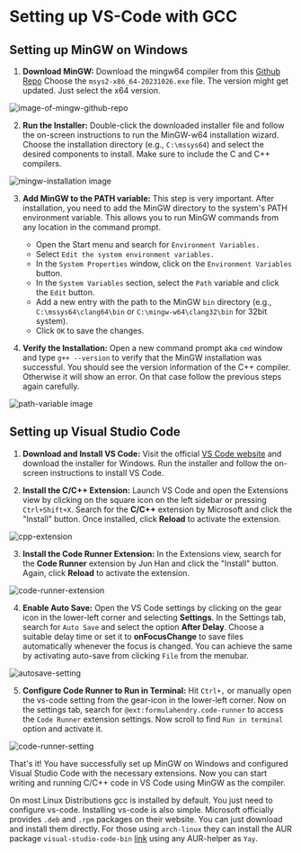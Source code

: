 # Setting up VS-Code with GCC

## Setting up MinGW on Windows

1. **Download MinGW:** Download the mingw64 compiler from this [Github Repo](https://github.com/msys2/msys2-installer/releases) Choose the `msys2-x86_64-20231026.exe` file. The version might get updated. Just select the x64 version.

![image-of-mingw-github-repo](https://github.com/rmia46/c-vscode-setup/blob/main/img/Screenshot_20240101_100522.png)

2. **Run the Installer:** Double-click the downloaded installer file and follow the on-screen instructions to run the MinGW-w64 installation wizard. Choose the installation directory (e.g., `C:\mssys64`) and select the desired components to install. Make sure to include the C and C++ compilers.

![mingw-installation image](https://github.com/rmia46/c-vscode-setup/blob/main/img/mingw.gif)

3. **Add MinGW to the PATH variable:** This step is very important. After installation, you need to add the MinGW directory to the system's PATH environment variable. This allows you to run MinGW commands from any location in the command prompt.

   - Open the Start menu and search for `Environment Variables.`
   - Select `Edit the system environment variables.`
   - In the `System Properties` window, click on the `Environment Variables` button.
   - In the `System Variables` section, select the `Path` variable and click the `Edit` button.
   - Add a new entry with the path to the MinGW `bin` directory (e.g., `C:\mssys64\clang64\bin` or `C:\mingw-w64\clang32\bin` for 32bit system).
   - Click `OK` to save the changes.

4. **Verify the Installation:** Open a new command prompt aka `cmd` window and type `g++ --version` to verify that the MinGW installation was successful. You should see the version information of the C++ compiler. Otherwise it will show an error. On that case follow the previous steps again carefully.

![path-variable image](https://github.com/rmia46/c-vscode-setup/blob/main/img/output.gif)

## Setting up Visual Studio Code

1. **Download and Install VS Code:** Visit the official [VS Code website](https://code.visualstudio.com) and download the installer for Windows. Run the installer and follow the on-screen instructions to install VS Code.

2. **Install the C/C++ Extension:** Launch VS Code and open the Extensions view by clicking on the square icon on the left sidebar or pressing `Ctrl+Shift+X`. Search for the **C/C++** extension by Microsoft and click the "Install" button. Once installed, click **Reload** to activate the extension.

![cpp-extension](https://github.com/rmia46/c-vscode-setup/blob/main/img/cpp.png)

3. **Install the Code Runner Extension:** In the Extensions view, search for the **Code Runner** extension by Jun Han and click the "Install" button. Again, click **Reload** to activate the extension.

![code-runner-extension](https://github.com/rmia46/c-vscode-setup/blob/main/img/code-runner.png)

4. **Enable Auto Save:** Open the VS Code settings by clicking on the gear icon in the lower-left corner and selecting **Settings**. In the Settings tab, search for `Auto Save` and select the option **After Delay**. Choose a suitable delay time or set it to **onFocusChange** to save files automatically whenever the focus is changed. You can achieve the same by activating auto-save from clicking `File` from the menubar.

![autosave-setting](https://github.com/rmia46/c-vscode-setup/blob/main/img/Screenshot_20240101_103237.png)

5. **Configure Code Runner to Run in Terminal:** Hit `Ctrl+,` or manually open the vs-code setting from the gear-icon in the lower-left corner. Now on the settings tab, search for `@ext:formulahendry.code-runner` to access the `Code Runner` extension settings. Now scroll to find `Run in terminal` option and activate it.

![code-runner-setting](https://github.com/rmia46/c-vscode-setup/blob/main/img/Screenshot_20240101_095826.png)

That's it! You have successfully set up MinGW on Windows and configured Visual Studio Code with the necessary extensions. Now you can start writing and running C/C++ code in VS Code using MinGW as the compiler.

On most Linux Distributions gcc is installed by default. You just need to configure vs-code. Installing vs-code is also simple. Microsoft officially provides `.deb` and `.rpm` packages on their website. You can just download and install them directly. For those using `arch-linux` they can install the AUR package `visual-studio-code-bin` [link](https://aur.archlinux.org/packages/visual-studio-code-bin) using any AUR-helper as `Yay`.
